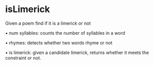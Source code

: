 # isLimerick
Given a poem find if it is a limerick or not

• num syllables: counts the number of syllables in a word

• rhymes: detects whether two words rhyme or not

• is limerick: given a candidate limerick, returns whether it meets the
constraint or not.
